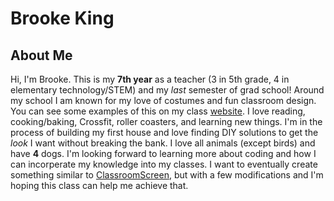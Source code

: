 # Brooke King

## About Me
Hi, I'm Brooke. This is my **7th year** as a teacher (3 in 5th grade, 4 in elementary technology/STEM) and my _last_ semester of grad school! Around my school I am known for my love of costumes and fun classroom design. You can see some examples of this on my class [website](https://the-imaginationstation.weebly.com/about-ms-king.html). I love reading, cooking/baking, Crossfit, roller coasters, and learning new things. I'm in the process of building my first house and love finding DIY solutions to get the _look_ I want without breaking the bank. I love all animals (except birds) and have **4** dogs. I'm looking forward to learning more about coding and how I can incorperate my knowledge into my classes. I want to eventually create something similar to [ClassroomScreen](https://app.classroomscreen.com/wv1/32d0321e-1e2c-4671-86b3-1c31a4e32fa3), but with a few modifications and I'm hoping this class can help me achieve that.

